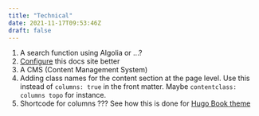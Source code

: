 ```yaml
---
title: "Technical"
date: 2021-11-17T09:53:46Z
draft: false
---
```


1. A search function using Algolia or ...?
2. [Configure](https://mcshelby.github.io/hugo-theme-relearn/basics/configuration/) this docs site better
3. A CMS (Content Management System)
4. Adding class names for the content section at the page level. Use this instead of `columns: true` in the front matter. Maybe `contentclass: columns topo` for instance.
5. Shortcode for columns ??? See how this is done for [Hugo Book theme](https://hugo-book-demo.netlify.app/docs/shortcodes/columns/)